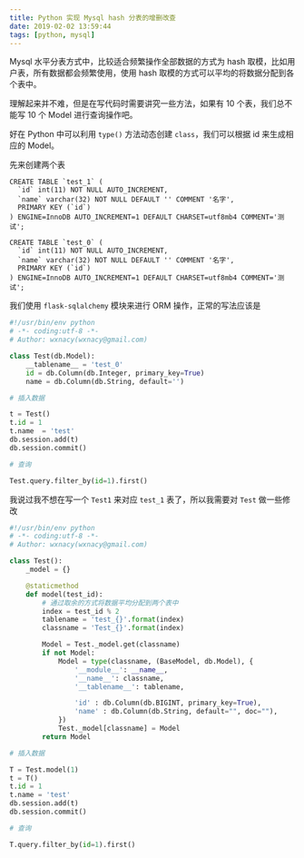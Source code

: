 ```yaml
---
title: Python 实现 Mysql hash 分表的增删改查
date: 2019-02-02 13:59:44
tags: [python, mysql]
---
```


Mysql 水平分表方式中，比较适合频繁操作全部数据的方式为 hash 取模，比如用户表，所有数据都会频繁使用，使用 hash 取模的方式可以平均的将数据分配到各个表中。

<!-- more --><!-- toc -->

理解起来并不难，但是在写代码时需要讲究一些方法，如果有 10 个表，我们总不能写 10 个 Model 进行查询操作吧。

好在 Python 中可以利用 `type()` 方法动态创建 `class`，我们可以根据 id 来生成相应的 Model。

先来创建两个表

```mysql
CREATE TABLE `test_1` (
  `id` int(11) NOT NULL AUTO_INCREMENT,
  `name` varchar(32) NOT NULL DEFAULT '' COMMENT '名字',
  PRIMARY KEY (`id`)
) ENGINE=InnoDB AUTO_INCREMENT=1 DEFAULT CHARSET=utf8mb4 COMMENT='测试';
```

```mysql
CREATE TABLE `test_0` (
  `id` int(11) NOT NULL AUTO_INCREMENT,
  `name` varchar(32) NOT NULL DEFAULT '' COMMENT '名字',
  PRIMARY KEY (`id`)
) ENGINE=InnoDB AUTO_INCREMENT=1 DEFAULT CHARSET=utf8mb4 COMMENT='测试';
```

我们使用 `flask-sqlalchemy` 模块来进行 ORM 操作，正常的写法应该是

```python
#!/usr/bin/env python
# -*- coding:utf-8 -*-
# Author: wxnacy(wxnacy@gmail.com)

class Test(db.Model):
    __tablename__ = 'test_0'
    id = db.Column(db.Integer, primary_key=True)
    name = db.Column(db.String, default='')

# 插入数据

t = Test()
t.id = 1
t.name  = 'test'
db.session.add(t)
db.session.commit()

# 查询

Test.query.filter_by(id=1).first()
```

我说过我不想在写一个 `Test1` 来对应 `test_1` 表了，所以我需要对 `Test` 做一些修改

```python
#!/usr/bin/env python
# -*- coding:utf-8 -*-
# Author: wxnacy(wxnacy@gmail.com)

class Test():
    _model = {}

    @staticmethod
    def model(test_id):
        # 通过取余的方式将数据平均分配到两个表中
        index = test_id % 2
        tablename = 'test_{}'.format(index)
        classname = 'Test_{}'.format(index)

        Model = Test._model.get(classname)
        if not Model:
            Model = type(classname, (BaseModel, db.Model), {
                '__module__': __name__,
                '__name__': classname,
                '__tablename__': tablename,

                'id' : db.Column(db.BIGINT, primary_key=True),
                'name' : db.Column(db.String, default="", doc=""),
            })
            Test._model[classname] = Model
        return Model

# 插入数据

T = Test.model(1)
t = T()
t.id = 1
t.name = 'test'
db.session.add(t)
db.session.commit()

# 查询

T.query.filter_by(id=1).first()
```
